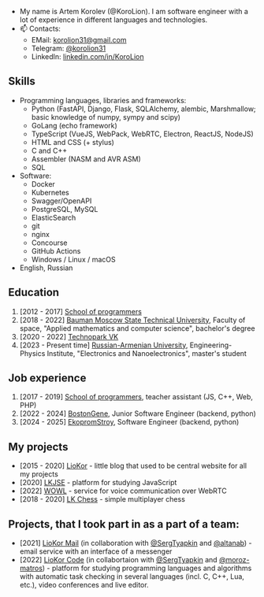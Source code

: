 
- My name is Artem Korolev (@KoroLion). I am software engineer with a lot of experience in different languages and technologies.
- 📫 Contacts: 
  - EMail: [korolion31@gmail.com](mailto:korolion31@gmail.com)
  - Telegram: [@korolion31](https://t.me/korolion31)
  - LinkedIn: [linkedin.com/in/KoroLion](https://linkedin.com/in/korolion)

## Skills
* Programming languages, libraries and frameworks:
  * Python (FastAPI, Django, Flask, SQLAlchemy, alembic, Marshmallow; basic knowledge of numpy, sympy and scipy)
  * GoLang (echo framework)
  * TypeScript (VueJS, WebPack, WebRTC, Electron, ReactJS, NodeJS)
  * HTML and CSS (+ stylus)
  * C and C++
  * Assembler (NASM and AVR ASM)
  * SQL
* Software:
  * Docker
  * Kubernetes
  * Swagger/OpenAPI
  * PostgreSQL, MySQL
  * ElasticSearch
  * git
  * nginx
  * Concourse
  * GitHub Actions
  * Windows / Linux / macOS
* English, Russian

## Education
1. [2012 - 2017] [School of programmers](https://informatics.ru/)
2. [2018 - 2022] [Bauman Moscow State Technical University](https://mf.bmstu.ru), Faculty of space, "Applied mathematics and computer science", bachelor's degree
3. [2020 - 2022] [Technopark VK](https://park.vk.company/)
4. [2023 - Present time] [Russian-Armenian University](https://rau.am), Engineering-Physics Institute, "Electronics and Nanoelectronics", master's student

## Job experience
1. [2017 - 2019] [School of programmers](https://informatics.ru/), teacher assistant (JS, C++, Web, PHP)
2. [2022 - 2024] [BostonGene](https://bostongene.com/), Junior Software Engineer (backend, python)
3. [2024 - 2025] [EkopromStroy](https://ekopromstroy.com/), Software Engineer (backend, python)

## My projects
* [2015 - 2020] [LioKor](https://liokor.com) - little blog that used to be central website for all my projects
* [2020] [LKJSE](https://lkjse.liokor.com) - platform for studying JavaScript
* [2022] [WOWL](https://wowl.liokor.com) - service for voice communication over WebRTC
* [2018 - 2020] [LK Chess](https://chess.liokor.com) - simple multiplayer chess

## Projects, that I took part in as a part of a team:
* [2021] [LioKor Mail](https://mail.liokor.ru) (in collaboration with [@SergTyapkin](https://github.com/SergTyapkin) and [@altanab](https://github.com/altanab)) - email service with an interface of a messenger
* [2022] [LioKor Code](https://code.liokor.com) (in collabortaion with [@SergTyapkin](https://github.com/SergTyapkin) and [@moroz-matros](https://github.com/moroz-matros)) - platform for studying programming languages and algorithms with automatic task checking in several languages (incl. C, C++, Lua, etc.), video conferences and live editor.

